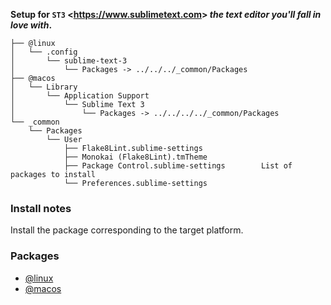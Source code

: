 **Setup for `ST3` <<https://www.sublimetext.com>> *the text editor you'll fall in love with*.**

    ├── @linux
    │   └── .config
    │       └── sublime-text-3
    │           └── Packages -> ../../../_common/Packages
    ├── @macos
    │   └── Library
    │       └── Application Support
    │           └── Sublime Text 3
    │               └── Packages -> ../../../../_common/Packages 
    └── _common
        └── Packages
            └── User
                ├── Flake8Lint.sublime-settings
                ├── Monokai (Flake8Lint).tmTheme
                ├── Package Control.sublime-settings        List of packages to install
                └── Preferences.sublime-settings
                
### Install notes

Install the package corresponding to the target platform.  

### Packages

- [@linux](sublime_text_3/@linux)
- [@macos](sublime_text_3/@macos)
